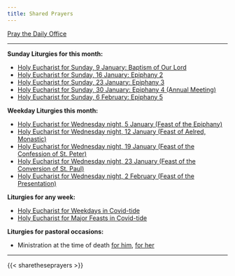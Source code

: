```yaml
---
title: Shared Prayers
---
```


[Pray the Daily Office](daily/)

-------------

**Sunday Liturgies for this month:**
- [Holy Eucharist for Sunday, 9 January: Baptism of Our Lord](archive/2022/first-sunday-after-epiphany)
- [Holy Eucharist for Sunday, 16 January: Epiphany 2](archive/2022/second-sunday-after-epiphany)
- [Holy Eucharist for Sunday, 23 January: Epiphany 3](archive/2022/third-sunday-after-epiphany)
- [Holy Eucharist for Sunday, 30 January: Epiphany 4 (Annual Meeting)](archive/2022/fourth-sunday-after-epiphany-annual-meeting)
- [Holy Eucharist for Sunday, 6 February: Epiphany 5](archive/2022/fifth-sunday-after-epiphany)

**Weekday Liturgies this month:**
- [Holy Eucharist for Wednesday night, 5 January (Feast of the Epiphany)](archive/2022/the-epiphany)
- [Holy Eucharist for Wednesday night, 12 January (Feast of Aelred, Monastic)](archive/2022/aelred)
- [Holy Eucharist for Wednesday night, 19 January (Feast of the Confession of St. Peter)](archive/2022/confession-of-st-peter)
- [Holy Eucharist for Wednesday night, 23 January (Feast of the Conversion of St. Paul)](archive/2022/conversion-of-st-paul)
- [Holy Eucharist for Wednesday night, 2 February (Feast of the Presentation)](archive/2022/the-presentation)

**Liturgies for any week:**
- [Holy Eucharist for Weekdays in Covid-tide](archive/he-covid-weekday)
- [Holy Eucharist for Major Feasts in Covid-tide](archive/he-covid-feasts)

**Liturgies for pastoral occasions:**
- Ministration at the time of death [for him](archive/occasions/atdeath-m), [for her](archive/occasions/atdeath-f)
------------

{{< sharetheseprayers >}}
